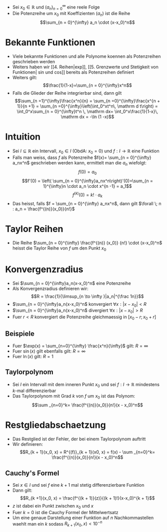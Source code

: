 - Sei $x_0 \in \mathbb R$ und $(a_n)_{n = 0}^{\infty}$ eine reele Folge
- Die Potenzreihe um $x_0$ mit Koeffizienten $(a_n)$ ist die Reihe
$$\sum_{n = 0}^{\infty} a_n \cdot (x-x_0)^n$$
# Bekannte Funktionen 
- Viele bekannte Funktionen und alle Polynome koennen als Potenzreihen geschrieben werden
- Weiters haben wir [[4. Reihen|exp]], [[5. Grenzwerte und Stetigkeit von Funktionen| sin und cos]] bereits als Potenzreihen definiert
- Weiters gilt:
$$\frac{1}{1-x}=\sum_{n = 0}^{\infty}x^n$$
- Falls die Glieder der Reihe integrierbar sind, dann gilt
$$\sum_{n =1}^{\infty}\frac{x^n}{n} =
\sum_{n =0}^{\infty}\frac{x^{n + 1}}{n +1} =
\sum_{n =0}^{\infty}\left(\int_0^xt^n\, \mathrm d t\right) = 
\int_0^x\sum_{n = 0}^{\infty}t^n \, \mathrm dx= \int_0^x\frac{1}{1-x}\, \mathrm dx = -\ln (1 -x)$$
# Intuition
- Sei $I \subseteq \mathbb R$ ein Intervall, $x_0 \in I$ (ObdA: $x_0 = 0$) und $f: I \to \mathbb R$ eine Funktion
- Falls man weiss, dass $f$ als Potenzreihe $f(x)= \sum_{n = 0}^{\infty} a_nx^n$ geschrieben werden kann, ermittelt man die $a_n$ wiefolgt:
$$f(0) = a_0$$
$$f'(0) = \left( \sum_{n = 0}^{\infty}a_nx^n\right)'(0)=\sum_{n = 1}^{\infty}n \cdot a_n \cdot x^{n -1} = a_1$$
$$f^{(k)}(0) = k!\cdot a_k$$
- Das heisst, falls $f = \sum_{n = 0}^{\infty} a_nx^n$, dann gilt $\forall \; n : a_n = \frac{f^{(n)}(x_0)}{n!}$ 
# Taylor Reihen
- Die Reihe $\sum_{n = 0}^{\infty} \frac{f^{(n)} (x_0)} {n!} \cdot (x-x_0)^n$ heisst die Taylor Reihe von $f$ um den Punkt $x_0$
# Konvergenzradius
- Sei $\sum_{n = 0}^{\infty}a_n(x-x_0)^n$ eine Potenzreihe 
-  Als Konvergenzradius definieren wir:
$$R = \frac{1}{\limsup_{n \to \infty }|a_n|^{\frac 1n}}$$
-  $\sum_{n = 0}^{\infty}a_n(x-x_0)^n$  konvergiert $\forall x : |x - x_0| < R$
-  $\sum_{n = 0}^{\infty}a_n(x-x_0)^n$  divergiert $\forall x : |x - x_0| > R$
- Fuer $r < R$ konvergiert die Potenzreihe gleichmaessig in $[x_0 -r; x_0 +r]$
## Beispiele
- Fuer $\exp(x) = \sum_{n=0}^{\infty} \frac{x^n}{\infty}$ gilt: $R = \infty$
- Fuer $\sin(x)$ gilt ebenfalls gilt: $R = \infty$
- Fuer $\ln(x)$ gilt: $R=1$
## Taylorpolynom
- Sei $I$ ein Intervall mit dem inneren Punkt $x_0$ und sei $f: I \to \mathbb R$ mindestens $k$-mal differenzierbar 
- Das Taylorpolynom mit Grad $k$ von $f$ um $x_0$ ist das Polynom:
$$\sum _{n=0}^k=  \frac{f^{(n)}(x_0)}{n!}(x - x_0)^n$$
# Restgliedabschaetzung
- Das Restglied ist der Fehler, der bei einem Taylorpolynom auftritt
- Wir definieren:
$$R_{k + 1}(x_0, x) = R^{(f)}_{k + 1}(x0, x) = f(x) - \sum _{n=0}^k=  \frac{f^{(n)}(x_0)}{n!}(x - x_0)^n$$
## Cauchy's Formel
- Sei $x \in I$ und sei $f$ eine $k + 1$ mal stetig differenzierbare Funktion
- Dann gilt:
$$R_{k +1}(x_0, x) = \frac{f^{(k + 1)}(z)}{(k + 1)!}(x-x_0)^{k + 1}$$
- $z$ ist dabei ein Punkt zwischen $x_0$ und $x$
- Fuer $k= 0$ ist die Cauchy Formel der Mittelwertsatz
- Um eine genaue Darstellung einer Funktion auf $n$ Nachkommastellen waehlt man ein $k$ sodass $R_{k +1} (x_0, x) < 10^{-n}$ 
